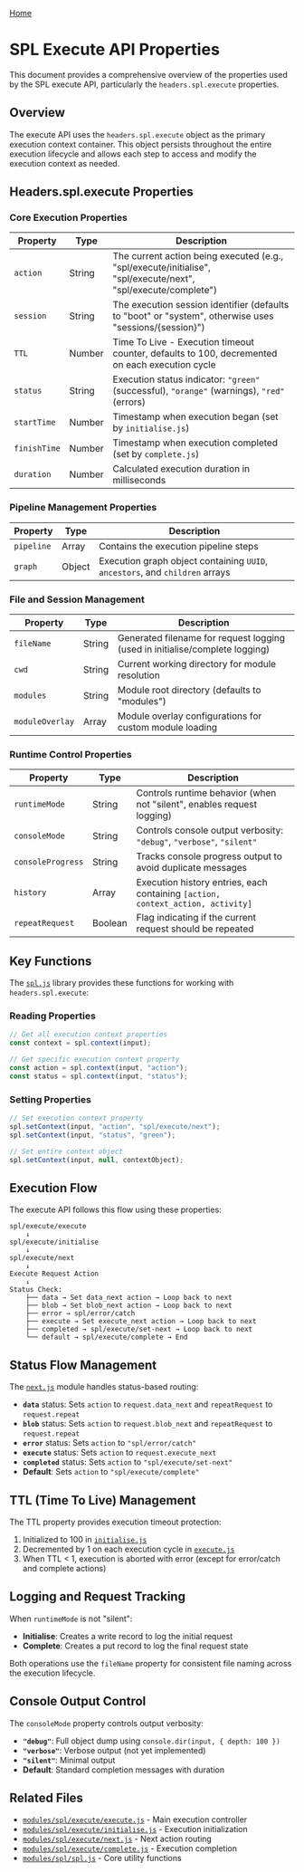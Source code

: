 [Home](../README.md)
# SPL Execute API Properties

This document provides a comprehensive overview of the properties used by the SPL execute API, particularly the `headers.spl.execute` properties.

## Overview

The execute API uses the `headers.spl.execute` object as the primary execution context container. This object persists throughout the entire execution lifecycle and allows each step to access and modify the execution context as needed.

## Headers.spl.execute Properties

### Core Execution Properties

| Property | Type | Description |
|----------|------|-------------|
| `action` | String | The current action being executed (e.g., "spl/execute/initialise", "spl/execute/next", "spl/execute/complete") |
| `session` | String | The execution session identifier (defaults to "boot" or "system", otherwise uses "sessions/{session}") |
| `TTL` | Number | Time To Live - Execution timeout counter, defaults to 100, decremented on each execution cycle |
| `status` | String | Execution status indicator: `"green"` (successful), `"orange"` (warnings), `"red"` (errors) |
| `startTime` | Number | Timestamp when execution began (set by `initialise.js`) |
| `finishTime` | Number | Timestamp when execution completed (set by `complete.js`) |
| `duration` | Number | Calculated execution duration in milliseconds |

### Pipeline Management Properties

| Property | Type | Description |
|----------|------|-------------|
| `pipeline` | Array | Contains the execution pipeline steps |
| `graph` | Object | Execution graph object containing `UUID`, `ancestors`, and `children` arrays |

### File and Session Management

| Property | Type | Description |
|----------|------|-------------|
| `fileName` | String | Generated filename for request logging (used in initialise/complete logging) |
| `cwd` | String | Current working directory for module resolution |
| `modules` | String | Module root directory (defaults to "modules") |
| `moduleOverlay` | Array | Module overlay configurations for custom module loading |

### Runtime Control Properties

| Property | Type | Description |
|----------|------|-------------|
| `runtimeMode` | String | Controls runtime behavior (when not "silent", enables request logging) |
| `consoleMode` | String | Controls console output verbosity: `"debug"`, `"verbose"`, `"silent"` |
| `consoleProgress` | String | Tracks console progress output to avoid duplicate messages |
| `history` | Array | Execution history entries, each containing `[action, context_action, activity]` |
| `repeatRequest` | Boolean | Flag indicating if the current request should be repeated |

## Key Functions

The [`spl.js`](../modules/spl/spl.js) library provides these functions for working with `headers.spl.execute`:

### Reading Properties
```javascript
// Get all execution context properties
const context = spl.context(input);

// Get specific execution context property
const action = spl.context(input, "action");
const status = spl.context(input, "status");
```

### Setting Properties
```javascript
// Set execution context property
spl.setContext(input, "action", "spl/execute/next");
spl.setContext(input, "status", "green");

// Set entire context object
spl.setContext(input, null, contextObject);
```

## Execution Flow

The execute API follows this flow using these properties:

```
spl/execute/execute
    ↓
spl/execute/initialise
    ↓
spl/execute/next
    ↓
Execute Request Action
    ↓
Status Check:
    ├── data → Set data_next action → Loop back to next
    ├── blob → Set blob_next action → Loop back to next
    ├── error → spl/error/catch
    ├── execute → Set execute_next action → Loop back to next
    ├── completed → spl/execute/set-next → Loop back to next
    └── default → spl/execute/complete → End
```

## Status Flow Management

The [`next.js`](../modules/spl/execute/next.js) module handles status-based routing:

- **`data`** status: Sets `action` to `request.data_next` and `repeatRequest` to `request.repeat`
- **`blob`** status: Sets `action` to `request.blob_next` and `repeatRequest` to `request.repeat`
- **`error`** status: Sets `action` to `"spl/error/catch"`
- **`execute`** status: Sets `action` to `request.execute_next`
- **`completed`** status: Sets `action` to `"spl/execute/set-next"`
- **Default**: Sets `action` to `"spl/execute/complete"`

## TTL (Time To Live) Management

The TTL property provides execution timeout protection:

1. Initialized to 100 in [`initialise.js`](../modules/spl/execute/initialise.js)
2. Decremented by 1 on each execution cycle in [`execute.js`](../modules/spl/execute/execute.js)
3. When TTL < 1, execution is aborted with error (except for error/catch and complete actions)

## Logging and Request Tracking

When `runtimeMode` is not "silent":

- **Initialise**: Creates a write record to log the initial request
- **Complete**: Creates a put record to log the final request state

Both operations use the `fileName` property for consistent file naming across the execution lifecycle.

## Console Output Control

The `consoleMode` property controls output verbosity:

- **`"debug"`**: Full object dump using `console.dir(input, { depth: 100 })`
- **`"verbose"`**: Verbose output (not yet implemented)
- **`"silent"`**: Minimal output
- **Default**: Standard completion messages with duration

## Related Files

- [`modules/spl/execute/execute.js`](../modules/spl/execute/execute.js) - Main execution controller
- [`modules/spl/execute/initialise.js`](../modules/spl/execute/initialise.js) - Execution initialization
- [`modules/spl/execute/next.js`](../modules/spl/execute/next.js) - Next action routing
- [`modules/spl/execute/complete.js`](../modules/spl/execute/complete.js) - Execution completion
- [`modules/spl/spl.js`](../modules/spl/spl.js) - Core utility functions